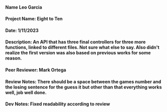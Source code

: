 #### Name Leo Garcia
#### Project Name: Eight to Ten
#### Date: 1/11/2023
#### Description: An API that has three final controllers for three more functions, linked to different files. Not sure what else to say. Also didn't realize the first version was also based on previous works for some reason.
#### Peer Reviewer: Mark Ortega
#### Review Notes: There should be a space between the games number and the losing sentence for the guess it but other than that everything works well, job well done.
#### Dev Notes: Fixed readability according to review